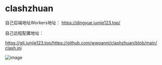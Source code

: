 # clashzhuan

自己后端地址Workers地址：
https://dingyue.junjie123.top/


自己远程配置地址：


https://git.junjie123.top/https://github.com/wwpanni/clashzhuan/blob/main/clash.ini


![image](https://github.com/user-attachments/assets/25af05be-63cf-4353-818e-2bec7b99802a)
